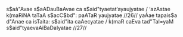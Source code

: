 s$aà"Avae s$aADauBaAvae ca s$aid"tyaetat‘ayaujyatae /
‘azAstae k(maRiNA taTaA s$acC$bd": paATaR yaujyatae //26//
yaÁae tapais$a d"Anae ca isTaita: s$aid"ita caAecyatae /
k(maR caEva tad"TaI=yaM s$aid"tyaevaAiBaDaIyatae //27//